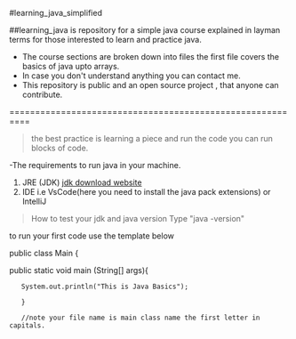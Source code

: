  #learning_java_simplified

 ##learning_java is repository for a simple java course explained in layman terms for those interested to learn and practice java.

 - The course sections are broken down into files
 the first file covers the basics of java upto arrays.
 - In case you don't understand anything you can contact me.
 - This repository is public and an open source project , that anyone can contribute.

 ==========================================================
 > the best practice is learning a piece and run the code you can run blocks of code.

 -The requirements to run java in your machine.
 1. JRE (JDK) [jdk download website](https://www.oracle.com/java/technologies/downloads/)
 2. IDE i.e VsCode(here you need to install the java pack extensions) or IntelliJ

 > How to test your jdk and java version
 Type "java -version"

 to run your first code use the template below

 public class Main {

   public static void main (String[] args){

       System.out.println("This is Java Basics");

       }

       //note your file name is main class name the first letter in capitals.
